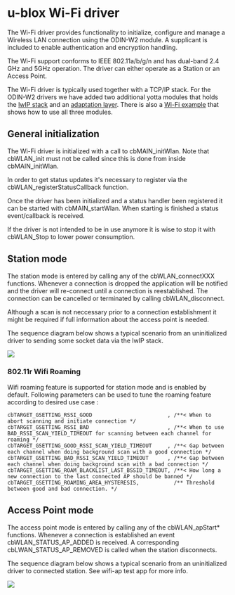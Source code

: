# u-blox Wi-Fi driver
The Wi-Fi driver provides functionality to initialize, configure and manage a Wireless LAN connection using the ODIN-W2 module. A supplicant is included to enable authentication and encryption handling.

The Wi-Fi support conforms to IEEE 802.11a/b/g/n and has dual-band 2.4 GHz and 5GHz operation. The driver can either operate as a Station or an Access Point.

The Wi-Fi driver is typically used together with a TCP/IP stack. For the ODIN-W2 drivers we have added two additional yotta modules that holds the [lwIP stack](https://github.com/u-blox/sal-stack-lwip-ublox-odin-w2) and an [adaptation layer](https://github.com/u-blox/ublox-odin-w2-lwip-adapt). There is also a [Wi-Fi example](https://github.com/u-blox/mbed-examples-odin-w2/tree/master/udp-time-client-wifi) that shows how to use all three modules.

## General initialization
The Wi-Fi driver is initialized with a call to cbMAIN\_initWlan. Note that cbWLAN\_init must not be called since this is done from inside cbMAIN\_initWlan.

In order to get status updates it's necessary to register via the cbWLAN\_registerStatusCallback function.

Once the driver has been initialized and a status handler been registered it can be started with cbMAIN\_startWlan. When starting is finished a status event/callback is received.

If the driver is not intended to be in use anymore it is wise to stop it with cbWLAN\_Stop to lower power consumption.

## Station mode
The station mode is entered by calling any of the cbWLAN\_connectXXX functions. Whenever a connection is dropped the application will be notified and the driver will re-connect until a connection is reestablished. The connection can be cancelled or terminated by calling cbWLAN\_disconnect.

Although a scan is not neccessary prior to a connection establishment it might be required if full information about the access point is needed.

The sequence diagram below shows a typical scenario from an uninitialized driver to sending some socket data via the lwIP stack.

![](mbed_wifi_sequence.png)

### 802.11r Wifi Roaming
Wifi roaming feature is supported for station mode and is enabled by default. Following parameters can be used to tune the roaming feature according to desired use case :

    cbTARGET_GSETTING_RSSI_GOOD                        , /**< When to abort scanning and initiate connection */
    cbTARGET_GSETTING_RSSI_BAD                         , /**< When to use BAD_RSSI_SCAN_YIELD_TIMEOUT for scanning between each channel for roaming */
    cbTARGET_GSETTING_GOOD_RSSI_SCAN_YIELD_TIMEOUT     , /**< Gap between each channel when doing background scan with a good connection */
    cbTARGET_GSETTING_BAD_RSSI_SCAN_YIELD_TIMEOUT      , /**< Gap between each channel when doing background scan with a bad connection */
    cbTARGET_GSETTING_ROAM_BLACKLIST_LAST_BSSID_TIMEOUT, /**< How long a new connection to the last connected AP should be banned */
    cbTARGET_GSETTING_ROAMING_AREA_HYSTERESIS,           /** Threshold between good and bad connection. */


## Access Point mode
The access point mode is entered by calling any of the cbWLAN_apStart* functions. Whenever a connection is established an event cbWLAN_STATUS_AP_ADDED is received. A corresponding cbLWAN_STATUS_AP_REMOVED is called when the station disconnects.

The sequence diagram below shows a typical scenario from an uninitialized driver to connected station. See wifi-ap test app for more info.

![](mbed_wifi_ap_sequence.png)

